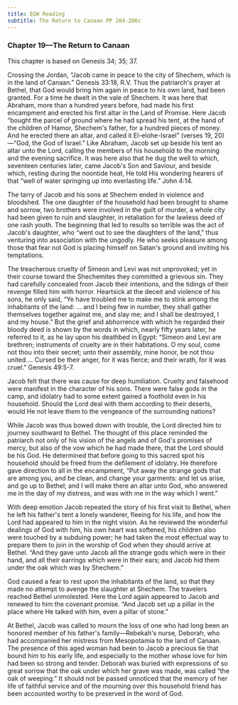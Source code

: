 ```yaml
---
title: EGW Reading
subtitle: The Return to Canaan PP 204-206c
---
```


### Chapter 19—The Return to Canaan

This chapter is based on Genesis 34; 35; 37.

Crossing the Jordan, “Jacob came in peace to the city of Shechem, which is in the land of Canaan.” Genesis 33:18, R.V. Thus the patriarch's prayer at Bethel, that God would bring him again in peace to his own land, had been granted. For a time he dwelt in the vale of Shechem. It was here that Abraham, more than a hundred years before, had made his first encampment and erected his first altar in the Land of Promise. Here Jacob “bought the parcel of ground where he had spread his tent, at the hand of the children of Hamor, Shechem's father, for a hundred pieces of money. And he erected there an altar, and called it El-elohe-Israel” (verses 19, 20)—“God, the God of Israel.” Like Abraham, Jacob set up beside his tent an altar unto the Lord, calling the members of his household to the morning and the evening sacrifice. It was here also that he dug the well to which, seventeen centuries later, came Jacob's Son and Saviour, and beside which, resting during the noontide heat, He told His wondering hearers of that “well of water springing up into everlasting life.” John 4:14.

The tarry of Jacob and his sons at Shechem ended in violence and bloodshed. The one daughter of the household had been brought to shame and sorrow, two brothers were involved in the guilt of murder, a whole city had been given to ruin and slaughter, in retaliation for the lawless deed of one rash youth. The beginning that led to results so terrible was the act of Jacob's daughter, who “went out to see the daughters of the land,” thus venturing into association with the ungodly. He who seeks pleasure among those that fear not God is placing himself on Satan's ground and inviting his temptations.

The treacherous cruelty of Simeon and Levi was not unprovoked; yet in their course toward the Shechemites they committed a grievous sin. They had carefully concealed from Jacob their intentions, and the tidings of their revenge filled him with horror. Heartsick at the deceit and violence of his sons, he only said, “Ye have troubled me to make me to stink among the inhabitants of the land: ... and I being few in number, they shall gather themselves together against me, and slay me; and I shall be destroyed, I and my house.” But the grief and abhorrence with which he regarded their bloody deed is shown by the words in which, nearly fifty years later, he referred to it, as he lay upon his deathbed in Egypt: “Simeon and Levi are brethren; instruments of cruelty are in their habitations. O my soul, come not thou into their secret; unto their assembly, mine honor, be not thou united.... Cursed be their anger, for it was fierce; and their wrath, for it was cruel.” Genesis 49:5-7.

Jacob felt that there was cause for deep humiliation. Cruelty and falsehood were manifest in the character of his sons. There were false gods in the camp, and idolatry had to some extent gained a foothold even in his household. Should the Lord deal with them according to their deserts, would He not leave them to the vengeance of the surrounding nations?

While Jacob was thus bowed down with trouble, the Lord directed him to journey southward to Bethel. The thought of this place reminded the patriarch not only of his vision of the angels and of God's promises of mercy, but also of the vow which he had made there, that the Lord should be his God. He determined that before going to this sacred spot his household should be freed from the defilement of idolatry. He therefore gave direction to all in the encampment, “Put away the strange gods that are among you, and be clean, and change your garments: and let us arise, and go up to Bethel; and I will make there an altar unto God, who answered me in the day of my distress, and was with me in the way which I went.”

With deep emotion Jacob repeated the story of his first visit to Bethel, when he left his father's tent a lonely wanderer, fleeing for his life, and how the Lord had appeared to him in the night vision. As he reviewed the wonderful dealings of God with him, his own heart was softened, his children also were touched by a subduing power; he had taken the most effectual way to prepare them to join in the worship of God when they should arrive at Bethel. “And they gave unto Jacob all the strange gods which were in their hand, and all their earrings which were in their ears; and Jacob hid them under the oak which was by Shechem.”

God caused a fear to rest upon the inhabitants of the land, so that they made no attempt to avenge the slaughter at Shechem. The travelers reached Bethel unmolested. Here the Lord again appeared to Jacob and renewed to him the covenant promise. “And Jacob set up a pillar in the place where He talked with him, even a pillar of stone.”

At Bethel, Jacob was called to mourn the loss of one who had long been an honored member of his father's family—Rebekah's nurse, Deborah, who had accompanied her mistress from Mesopotamia to the land of Canaan. The presence of this aged woman had been to Jacob a precious tie that bound him to his early life, and especially to the mother whose love for him had been so strong and tender. Deborah was buried with expressions of so great sorrow that the oak under which her grave was made, was called “the oak of weeping.” It should not be passed unnoticed that the memory of her life of faithful service and of the mourning over this household friend has been accounted worthy to be preserved in the word of God.